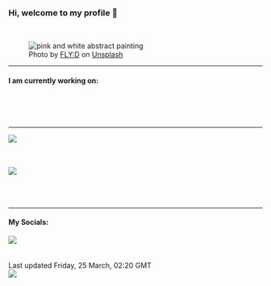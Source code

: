 <h3>Hi, welcome to my profile 👋</h3>

<br />
<figure>
  <img
    src="https://images.unsplash.com/photo-1612416365463-9ddb415d7f71?crop=entropy&cs=tinysrgb&fit=max&fm=jpg&ixid=MnwyNzQ3MDB8MHwxfHJhbmRvbXx8fHx8fHx8fDE2NDgxNjk5NzI&ixlib=rb-1.2.1&q=80&w=1080&auto=format"
    alt="pink and white abstract painting" 
  />
  <figcaption>Photo by <a
    href="https://unsplash.com/@flyd2069?utm_source=Profile%20readme&utm_medium=referral">FLY:D</a> on <a
    href="https://unsplash.com/?utm_source=Profile%20readme&utm_medium=referral">Unsplash</a></figcaption>
</figure>


<hr />
<h4>I am currently working on:</h4>
<a href=""></a>

<br /><br /><br />

<hr />
<img
  src="https://github-readme-stats.vercel.app/api?username=shanelucy&show_icons=true&theme=calm"
/>
<br /><br /><br />

<img 
  src="https://github-readme-stats.vercel.app/api/top-langs/?username=shanelucy&theme=calm"
/>
<br /><br /><br /><br />
<hr />
<h4>My Socials:</h4>
<a href="https://uk.linkedin.com/in/shane-lucy-4735b616a">
  <img
    src="https://img.shields.io/badge/linkedin%20-%230077B5.svg?&style=for-the-badge&logo=linkedin&logoColor=white"
  />
</a>
<br /><br /><br />
Last updated Friday, 25 March, 02:20 GMT
<br />
<img
  src="https://github.com/ShaneLucy/ShaneLucy/workflows/README%20build/badge.svg"
/>
